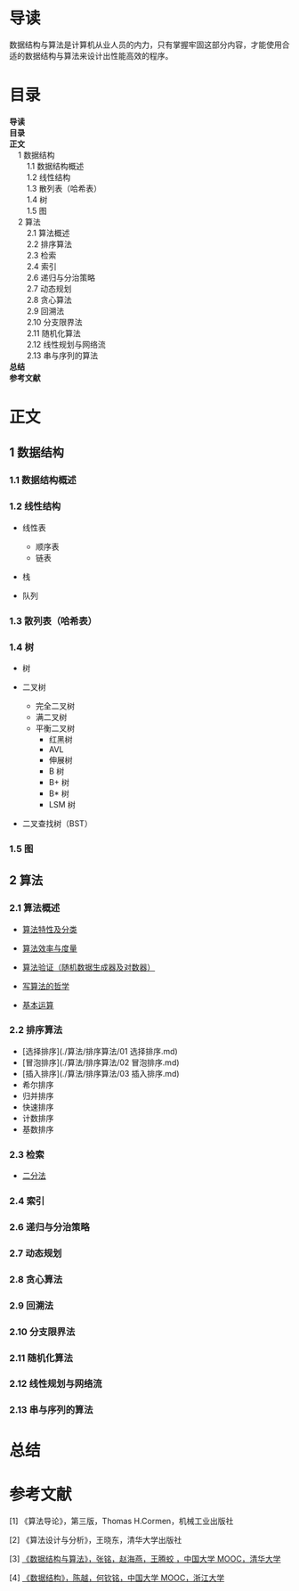 # 导读

数据结构与算法是计算机从业人员的内力，只有掌握牢固这部分内容，才能使用合适的数据结构与算法来设计出性能高效的程序。



# 目录

<nav>
<a href='#导读' style='text-decoration:none;font-weight:bolder'>导读</a><br/>
<a href='#目录' style='text-decoration:none;font-weight:bolder'>目录</a><br/>
<a href='#正文' style='text-decoration:none;font-weight:bolder'>正文</a><br/>
&nbsp;&nbsp;&nbsp;&nbsp;<a href='#1 数据结构' style='text-decoration:none;${border-style}'>1 数据结构</a><br/>
&nbsp;&nbsp;&nbsp;&nbsp;&nbsp;&nbsp;&nbsp;&nbsp;<a href='#1.1 数据结构概述' style='text-decoration:none;${border-style}'>1.1 数据结构概述</a><br/>
&nbsp;&nbsp;&nbsp;&nbsp;&nbsp;&nbsp;&nbsp;&nbsp;<a href='#1.2 线性结构' style='text-decoration:none;${border-style}'>1.2 线性结构</a><br/>
&nbsp;&nbsp;&nbsp;&nbsp;&nbsp;&nbsp;&nbsp;&nbsp;<a href='#1.3 散列表（哈希表）' style='text-decoration:none;${border-style}'>1.3 散列表（哈希表）</a><br/>
&nbsp;&nbsp;&nbsp;&nbsp;&nbsp;&nbsp;&nbsp;&nbsp;<a href='#1.4 树' style='text-decoration:none;${border-style}'>1.4 树</a><br/>
&nbsp;&nbsp;&nbsp;&nbsp;&nbsp;&nbsp;&nbsp;&nbsp;<a href='#1.5 图' style='text-decoration:none;${border-style}'>1.5 图</a><br/>
&nbsp;&nbsp;&nbsp;&nbsp;<a href='#2 算法' style='text-decoration:none;${border-style}'>2 算法</a><br/>
&nbsp;&nbsp;&nbsp;&nbsp;&nbsp;&nbsp;&nbsp;&nbsp;<a href='#2.1 算法概述' style='text-decoration:none;${border-style}'>2.1 算法概述</a><br/>
&nbsp;&nbsp;&nbsp;&nbsp;&nbsp;&nbsp;&nbsp;&nbsp;<a href='#2.2 排序算法' style='text-decoration:none;${border-style}'>2.2 排序算法</a><br/>
&nbsp;&nbsp;&nbsp;&nbsp;&nbsp;&nbsp;&nbsp;&nbsp;<a href='#2.3 检索' style='text-decoration:none;${border-style}'>2.3 检索</a><br/>
&nbsp;&nbsp;&nbsp;&nbsp;&nbsp;&nbsp;&nbsp;&nbsp;<a href='#2.4 索引' style='text-decoration:none;${border-style}'>2.4 索引</a><br/>
&nbsp;&nbsp;&nbsp;&nbsp;&nbsp;&nbsp;&nbsp;&nbsp;<a href='#2.6 递归与分治策略' style='text-decoration:none;${border-style}'>2.6 递归与分治策略</a><br/>
&nbsp;&nbsp;&nbsp;&nbsp;&nbsp;&nbsp;&nbsp;&nbsp;<a href='#2.7 动态规划' style='text-decoration:none;${border-style}'>2.7 动态规划</a><br/>
&nbsp;&nbsp;&nbsp;&nbsp;&nbsp;&nbsp;&nbsp;&nbsp;<a href='#2.8 贪心算法' style='text-decoration:none;${border-style}'>2.8 贪心算法</a><br/>
&nbsp;&nbsp;&nbsp;&nbsp;&nbsp;&nbsp;&nbsp;&nbsp;<a href='#2.9 回溯法' style='text-decoration:none;${border-style}'>2.9 回溯法</a><br/>
&nbsp;&nbsp;&nbsp;&nbsp;&nbsp;&nbsp;&nbsp;&nbsp;<a href='#2.10 分支限界法' style='text-decoration:none;${border-style}'>2.10 分支限界法</a><br/>
&nbsp;&nbsp;&nbsp;&nbsp;&nbsp;&nbsp;&nbsp;&nbsp;<a href='#2.11 随机化算法' style='text-decoration:none;${border-style}'>2.11 随机化算法</a><br/>
&nbsp;&nbsp;&nbsp;&nbsp;&nbsp;&nbsp;&nbsp;&nbsp;<a href='#2.12 线性规划与网络流' style='text-decoration:none;${border-style}'>2.12 线性规划与网络流</a><br/>
&nbsp;&nbsp;&nbsp;&nbsp;&nbsp;&nbsp;&nbsp;&nbsp;<a href='#2.13 串与序列的算法' style='text-decoration:none;${border-style}'>2.13 串与序列的算法</a><br/>
<a href='#总结' style='text-decoration:none;font-weight:bolder'>总结</a><br/>
<a href='#参考文献' style='text-decoration:none;font-weight:bolder'>参考文献</a><br/>
</nav>

# 正文

## 1 数据结构

### 1.1 数据结构概述



### 1.2 线性结构

* 线性表
  * 顺序表
  * 链表

* 栈

* 队列

### 1.3 散列表（哈希表）



### 1.4 树

* 树

* 二叉树
  * 完全二叉树
  * 满二叉树
  * 平衡二叉树
    * 红黑树
    * AVL
    * 伸展树
    * B 树
    * B+ 树
    * B* 树
    * LSM 树

* 二叉查找树（BST）

### 1.5 图





## 2 算法

### 2.1 算法概述

* [算法特性及分类](./算法/算法概述/算法特性及分类.md)

* [算法效率与度量](./算法/算法概述/算法效率与度量.md)

* [算法验证（随机数据生成器及对数器）](./算法/算法概述/算法验证（随机数据生成器及对数器）.md)

* [写算法的哲学](./算法/算法概述/写算法的哲学.md)
* [基本运算](./算法/算法概述/基本运算.md)

### 2.2 排序算法

* [选择排序](./算法/排序算法/01 选择排序.md)
* [冒泡排序](./算法/排序算法/02 冒泡排序.md)
* [插入排序](./算法/排序算法/03 插入排序.md)
* 希尔排序
* 归并排序
* 快速排序
* 计数排序
* 基数排序

### 2.3 检索

* [二分法](./算法/搜索算法/二分法.md)

### 2.4 索引



### 2.6 递归与分治策略



### 2.7 动态规划



### 2.8 贪心算法



### 2.9 回溯法



### 2.10 分支限界法



### 2.11 随机化算法



### 2.12 线性规划与网络流



### 2.13 串与序列的算法



# 总结



# 参考文献

[1] 《算法导论》，第三版，Thomas H.Cormen，机械工业出版社

[2] 《算法设计与分析》，王晓东，清华大学出版社

[3] [《数据结构与算法》，张铭，赵海燕，王腾蛟 ，中国大学 MOOC，清华大学](https://www.icourse163.org/course/PKU-1002534001)

[4] [《数据结构》，陈越，何钦铭，中国大学 MOOC，浙江大学](https://www.icourse163.org/course/ZJU-93001)